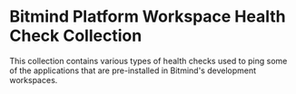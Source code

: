 # Bitmind Platform Workspace Health Check Collection

This collection contains various types of health checks used to ping some of the applications that are pre-installed in Bitmind's development workspaces.
